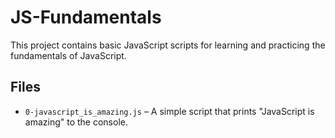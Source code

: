 # JS-Fundamentals

This project contains basic JavaScript scripts for learning and practicing the fundamentals of JavaScript.

## Files

- `0-javascript_is_amazing.js` – A simple script that prints "JavaScript is amazing" to the console.
